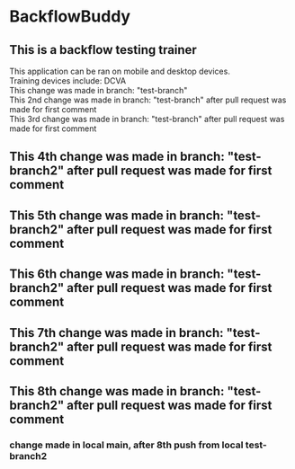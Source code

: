 # BackflowBuddy

<h2>This is a backflow testing trainer</h2>
<div>This application can be ran on mobile and desktop devices.</div>
<div>Training devices include:
DCVA
</div>
<div>This change was made in branch: "test-branch"</div>
<div>This 2nd change was made in branch: "test-branch" after pull request was made for first comment</div>
<div>This 3rd change was made in branch: "test-branch" after pull request was made for first comment</div>
<h2>This 4th change was made in branch: "test-branch2" after pull request was made for first comment</h2>
<h2>This 5th change was made in branch: "test-branch2" after pull request was made for first comment</h2>
<h2>This 6th change was made in branch: "test-branch2" after pull request was made for first comment</h2>
<h2>This 7th change was made in branch: "test-branch2" after pull request was made for first comment</h2>

<h2>This 8th change was made in branch: "test-branch2" after pull request was made for first comment</h2>


<h3>change made in local main, after 8th push from local test-branch2</h3>


